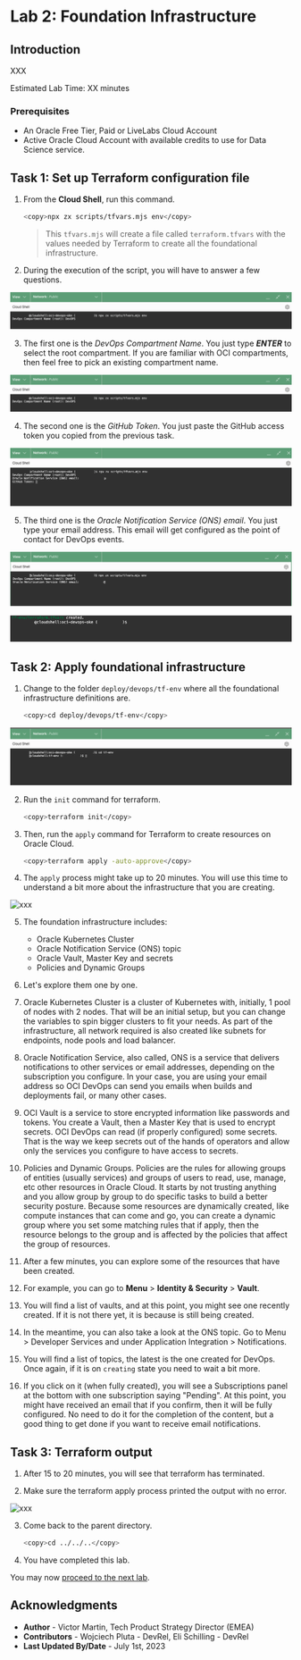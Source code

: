 # Lab 2: Foundation Infrastructure

## Introduction

XXX

Estimated Lab Time: XX minutes

### Prerequisites

* An Oracle Free Tier, Paid or LiveLabs Cloud Account
* Active Oracle Cloud Account with available credits to use for Data Science service.

## Task 1: Set up Terraform configuration file

1. From the **Cloud Shell**, run this command.
    
    ```bash
    <copy>npx zx scripts/tfvars.mjs env</copy>
    ```

    > This `tfvars.mjs` will create a file called `terraform.tfvars` with the values needed by Terraform to create all the foundational infrastructure.

2. During the execution of the script, you will have to answer a few questions.
  
  ![xxx](images/envcomp.png)

3. The first one is the _DevOps Compartment Name_. You just type _**ENTER**_ to select the root compartment. If you are familiar with OCI compartments, then feel free to pick an existing compartment name.
  
  ![xxx](images/envcomp.png)

4. The second one is the _GitHub Token_. You just paste the GitHub access token you copied from the previous task.
  
  ![xxx](images/env.png)

5. The third one is the _Oracle Notification Service (ONS) email_. You just type your email address. This email will get configured as the point of contact for DevOps events.
  
  ![xxx](images/envemail.png)

  ![xxx](images/tfvars.png)

## Task 2: Apply foundational infrastructure

1. Change to the folder `deploy/devops/tf-env` where all the foundational infrastructure definitions are.
    
    ```bash
    <copy>cd deploy/devops/tf-env</copy>
    ```
  
  ![xxx](images/tfenv.png)


2. Run the `init` command for terraform.
    
    ```bash
    <copy>terraform init</copy>
    ```

3. Then, run the `apply` command for Terraform to create resources on Oracle Cloud.
    
    ```bash
    <copy>terraform apply -auto-approve</copy>
    ```

4. The `apply` process might take up to 20 minutes. You will use this time to understand a bit more about the infrastructure that you are creating.

  ![xxx](./images/xxx-xxx-xxx.png)

5. The foundation infrastructure includes:
    - Oracle Kubernetes Cluster
    - Oracle Notification Service (ONS) topic
    - Oracle Vault, Master Key and secrets
    - Policies and Dynamic Groups

6. Let's explore them one by one.

7. Oracle Kubernetes Cluster is a cluster of Kubernetes with, initially, 1 pool of nodes with 2 nodes. That will be an initial setup, but you can change the variables to spin bigger clusters to fit your needs. As part of the infrastructure, all network required is also created like subnets for endpoints, node pools and load balancer.

8. Oracle Notification Service, also called, ONS is a service that delivers notifications to other services or email addresses, depending on the subscription you configure. In your case, you are using your email address so OCI DevOps can send you emails when builds and deployments fail, or many other cases.

9. OCI Vault is a service to store encrypted information like passwords and tokens. You create a Vault, then a Master Key that is used to encrypt secrets. OCI DevOps can read (if properly configured) some secrets. That is the way we keep secrets out of the hands of operators and allow only the services you configure to have access to secrets.

10. Policies and Dynamic Groups. Policies are the rules for allowing groups of entities (usually services) and groups of users to read, use, manage, etc other resources in Oracle Cloud. It starts by not trusting anything and you allow group by group to do specific tasks to build a better security posture. Because some resources are dynamically created, like compute instances that can come and go, you can create a dynamic group where you set some matching rules that if apply, then the resource belongs to the group and is affected by the policies that affect the group of resources.

11. After a few minutes, you can explore some of the resources that have been created.

12. For example, you can go to **Menu** > **Identity & Security** > **Vault**.

13. You will find a list of vaults, and at this point, you might see one recently created. If it is not there yet, it is because is still being created.

14. In the meantime, you can also take a look at the ONS topic. Go to Menu > Developer Services and under Application Integration > Notifications.

15. You will find a list of topics, the latest is the one created for DevOps. Once again, if it is on `creating` state you need to wait a bit more.

16. If you click on it (when fully created), you will see a Subscriptions panel at the bottom with one subscription saying "Pending". At this point, you might have received an email that if you confirm, then it will be fully configured. No need to do it for the completion of the content, but a good thing to get done if you want to receive email notifications.

## Task 3: Terraform output

1. After 15 to 20 minutes, you will see that terraform has terminated.

2. Make sure the terraform apply process printed the output with no error.
    
  ![xxx](./images/xxx-xxx-xxx.png)

3. Come back to the parent directory.

    ```bash
    <copy>cd ../../..</copy>
    ```

4. You have completed this lab.

You may now [proceed to the next lab](#next).

## Acknowledgments

* **Author** - Victor Martin, Tech Product Strategy Director (EMEA)
* **Contributors** - Wojciech Pluta - DevRel, Eli Schilling - DevRel
* **Last Updated By/Date** - July 1st, 2023
